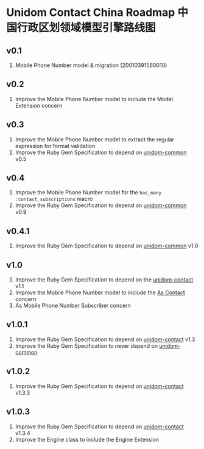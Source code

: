 # Unidom Contact China Roadmap 中国行政区划领域模型引擎路线图

## v0.1
1. Mobile Phone Number model & migration (20010391560010)

## v0.2
1. Improve the Mobile Phone Number model to include the Model Extension concern

## v0.3
1. Improve the Mobile Phone Number model to extract the regular expression for format validation
2. Improve the Ruby Gem Specification to depend on [unidom-common](https://github.com/topbitdu/unidom-common) v0.5

## v0.4
1. Improve the Mobile Phone Number model for the ``has_many :contact_subscriptions`` macro
2. Improve the Ruby Gem Specification to depend on [unidom-common](https://github.com/topbitdu/unidom-common) v0.9

## v0.4.1
1. Improve the Ruby Gem Specification to depend on [unidom-common](https://github.com/topbitdu/unidom-common) v1.0

## v1.0
1. Improve the Ruby Gem Specification to depend on the [unidom-contact](https://github.com/topbitdu/unidom-contact) v1.1
2. Improve the Mobile Phone Number model to include the [As Contact](https://github.com/topbitdu/unidom-contact) concern
3. As Mobile Phone Number Subscriber concern

## v1.0.1
1. Improve the Ruby Gem Specification to depend on [unidom-contact](https://github.com/topbitdu/unidom-contact) v1.3
2. Improve the Ruby Gem Specification to never depend on [unidom-common](https://github.com/topbitdu/unidom-common)

## v1.0.2
1. Improve the Ruby Gem Specification to depend on [unidom-contact](https://github.com/topbitdu/unidom-contact) v1.3.3

## v1.0.3
1. Improve the Ruby Gem Specification to depend on [unidom-contact](https://github.com/topbitdu/unidom-contact) v1.3.4
2. Improve the Engine class to include the Engine Extension

